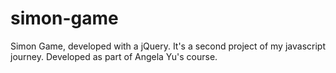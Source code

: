 # simon-game
Simon Game, developed with a jQuery. It's a second project of my javascript journey. Developed as part of Angela Yu's course.
